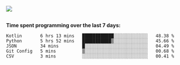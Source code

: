 [![](https://img.shields.io/badge/discord-jonatsp%234844-7289DA?logo=discord)](https://discord.com/users/239510668687048717)

##
**Time spent programming over the last 7 days:**
<!--START_SECTION:waka-->
```text
Kotlin       6 hrs 13 mins   ████████████░░░░░░░░░░░░░   48.38 % 
Python       5 hrs 52 mins   ███████████▒░░░░░░░░░░░░░   45.66 % 
JSON         34 mins         █░░░░░░░░░░░░░░░░░░░░░░░░   04.49 % 
Git Config   5 mins          ▒░░░░░░░░░░░░░░░░░░░░░░░░   00.68 % 
CSV          3 mins          ░░░░░░░░░░░░░░░░░░░░░░░░░   00.41 % 
```
<!--END_SECTION:waka-->
##
